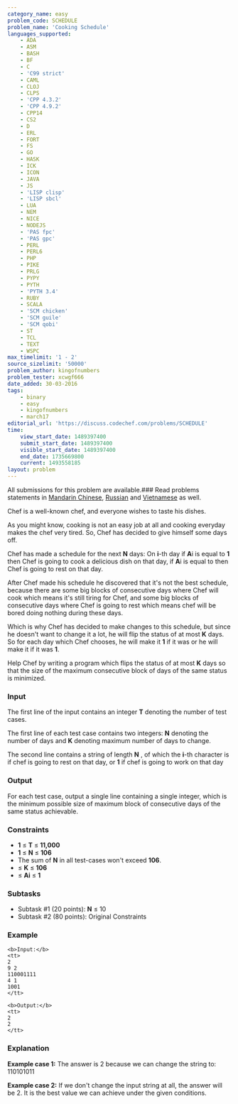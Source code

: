 ```yaml
---
category_name: easy
problem_code: SCHEDULE
problem_name: 'Cooking Schedule'
languages_supported:
    - ADA
    - ASM
    - BASH
    - BF
    - C
    - 'C99 strict'
    - CAML
    - CLOJ
    - CLPS
    - 'CPP 4.3.2'
    - 'CPP 4.9.2'
    - CPP14
    - CS2
    - D
    - ERL
    - FORT
    - FS
    - GO
    - HASK
    - ICK
    - ICON
    - JAVA
    - JS
    - 'LISP clisp'
    - 'LISP sbcl'
    - LUA
    - NEM
    - NICE
    - NODEJS
    - 'PAS fpc'
    - 'PAS gpc'
    - PERL
    - PERL6
    - PHP
    - PIKE
    - PRLG
    - PYPY
    - PYTH
    - 'PYTH 3.4'
    - RUBY
    - SCALA
    - 'SCM chicken'
    - 'SCM guile'
    - 'SCM qobi'
    - ST
    - TCL
    - TEXT
    - WSPC
max_timelimit: '1 - 2'
source_sizelimit: '50000'
problem_author: kingofnumbers
problem_tester: xcwgf666
date_added: 30-03-2016
tags:
    - binary
    - easy
    - kingofnumbers
    - march17
editorial_url: 'https://discuss.codechef.com/problems/SCHEDULE'
time:
    view_start_date: 1489397400
    submit_start_date: 1489397400
    visible_start_date: 1489397400
    end_date: 1735669800
    current: 1493558185
layout: problem
---
```

All submissions for this problem are available.###  Read problems statements in [Mandarin Chinese](http://www.codechef.com/download/translated/MARCH17/mandarin/SCHEDULE.pdf?v=1), [Russian](http://www.codechef.com/download/translated/MARCH17/russian/SCHEDULE.pdf?v=1) and [Vietnamese](http://www.codechef.com/download/translated/MARCH17/vietnamese/SCHEDULE.pdf?v=1) as well.

Chef is a well-known chef, and everyone wishes to taste his dishes.

As you might know, cooking is not an easy job at all and cooking everyday makes the chef very tired. So, Chef has decided to give himself some days off.

Chef has made a schedule for the next **N** days: On **i**-th day if **A**i is equal to **1** then Chef is going to cook a delicious dish on that day, if **A**i is equal to  then Chef is going to rest on that day.

After Chef made his schedule he discovered that it's not the best schedule, because there are some big blocks of consecutive days where Chef will cook which means it's still tiring for Chef, and some big blocks of consecutive days where Chef is going to rest which means chef will be bored doing nothing during these days.

Which is why Chef has decided to make changes to this schedule, but since he doesn't want to change it a lot, he will flip the status of at most **K** days. So for each day which Chef chooses, he will make it **1** if it was  or he will make it  if it was **1**.

Help Chef by writing a program which flips the status of at most **K** days so that the size of the maximum consecutive block of days of the same status is minimized.

### Input

The first line of the input contains an integer **T** denoting the number of test cases.

The first line of each test case contains two integers: **N** denoting the number of days and **K** denoting maximum number of days to change.

The second line contains a string of length **N** , of which the **i**-th character is  if chef is going to rest on that day, or **1** if chef is going to work on that day

### Output

For each test case, output a single line containing a single integer, which is the minimum possible size of maximum block of consecutive days of the same status achievable.

### Constraints

- **1** ≤ **T** ≤ **11,000**
- **1** ≤ **N** ≤ **106**
- The sum of **N** in all test-cases won't exceed **106**.
- ≤ **K** ≤ **106**
- ≤ **Ai** ≤ **1**

### Subtasks

- Subtask #1 (20 points): **N** ≤ 10
- Subtask #2 (80 points): Original Constraints

### Example

```
<b>Input:</b>
<tt>
2
9 2
110001111
4 1
1001
</tt>

<b>Output:</b>
<tt>
2
2
</tt>

```
### Explanation

**Example case 1:** The answer is 2 because we can change the string to: 110101011

**Example case 2:** If we don't change the input string at all, the answer will be 2. It is the best value we can achieve under the given conditions.